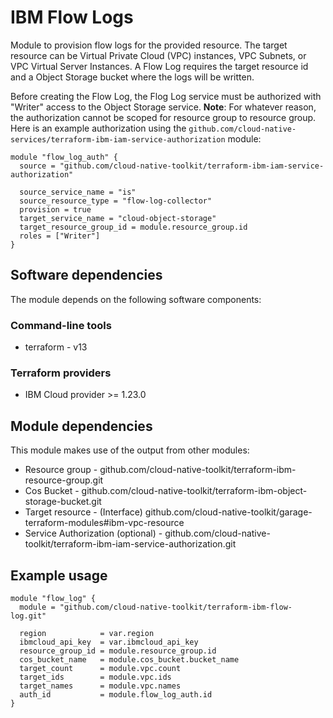 # IBM Flow Logs

Module to provision flow logs for the provided resource. The target resource can be Virtual Private Cloud (VPC) instances, VPC Subnets, or VPC Virtual Server Instances. A Flow Log requires the target resource id and a Object Storage bucket where the logs will be written.

Before creating the Flow Log, the Flog Log service must be authorized with "Writer" access to the Object Storage service. **Note**: For whatever reason, the authorization cannot be scoped for resource group to resource group. Here is an example authorization using the `github.com/cloud-native-services/terraform-ibm-iam-service-authorization` module:

```hcl
module "flow_log_auth" {
  source = "github.com/cloud-native-toolkit/terraform-ibm-iam-service-authorization"

  source_service_name = "is"
  source_resource_type = "flow-log-collector"
  provision = true
  target_service_name = "cloud-object-storage"
  target_resource_group_id = module.resource_group.id
  roles = ["Writer"]
}
```

## Software dependencies

The module depends on the following software components:

### Command-line tools

- terraform - v13

### Terraform providers

- IBM Cloud provider >= 1.23.0

## Module dependencies

This module makes use of the output from other modules:

- Resource group - github.com/cloud-native-toolkit/terraform-ibm-resource-group.git
- Cos Bucket - github.com/cloud-native-toolkit/terraform-ibm-object-storage-bucket.git
- Target resource - (Interface) github.com/cloud-native-toolkit/garage-terraform-modules#ibm-vpc-resource
- Service Authorization (optional) - github.com/cloud-native-toolkit/terraform-ibm-iam-service-authorization.git

## Example usage

```hcl-terraform
module "flow_log" {
  module = "github.com/cloud-native-toolkit/terraform-ibm-flow-log.git"

  region            = var.region
  ibmcloud_api_key  = var.ibmcloud_api_key
  resource_group_id = module.resource_group.id
  cos_bucket_name   = module.cos_bucket.bucket_name
  target_count      = module.vpc.count
  target_ids        = module.vpc.ids
  target_names      = module.vpc.names
  auth_id           = module.flow_log_auth.id
}
```
